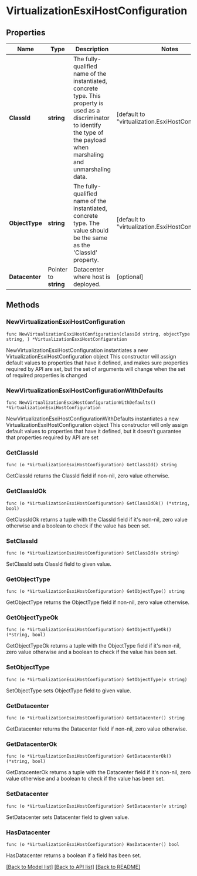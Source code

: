# VirtualizationEsxiHostConfiguration

## Properties

Name | Type | Description | Notes
------------ | ------------- | ------------- | -------------
**ClassId** | **string** | The fully-qualified name of the instantiated, concrete type. This property is used as a discriminator to identify the type of the payload when marshaling and unmarshaling data. | [default to "virtualization.EsxiHostConfiguration"]
**ObjectType** | **string** | The fully-qualified name of the instantiated, concrete type. The value should be the same as the &#39;ClassId&#39; property. | [default to "virtualization.EsxiHostConfiguration"]
**Datacenter** | Pointer to **string** | Datacenter where host is deployed. | [optional] 

## Methods

### NewVirtualizationEsxiHostConfiguration

`func NewVirtualizationEsxiHostConfiguration(classId string, objectType string, ) *VirtualizationEsxiHostConfiguration`

NewVirtualizationEsxiHostConfiguration instantiates a new VirtualizationEsxiHostConfiguration object
This constructor will assign default values to properties that have it defined,
and makes sure properties required by API are set, but the set of arguments
will change when the set of required properties is changed

### NewVirtualizationEsxiHostConfigurationWithDefaults

`func NewVirtualizationEsxiHostConfigurationWithDefaults() *VirtualizationEsxiHostConfiguration`

NewVirtualizationEsxiHostConfigurationWithDefaults instantiates a new VirtualizationEsxiHostConfiguration object
This constructor will only assign default values to properties that have it defined,
but it doesn't guarantee that properties required by API are set

### GetClassId

`func (o *VirtualizationEsxiHostConfiguration) GetClassId() string`

GetClassId returns the ClassId field if non-nil, zero value otherwise.

### GetClassIdOk

`func (o *VirtualizationEsxiHostConfiguration) GetClassIdOk() (*string, bool)`

GetClassIdOk returns a tuple with the ClassId field if it's non-nil, zero value otherwise
and a boolean to check if the value has been set.

### SetClassId

`func (o *VirtualizationEsxiHostConfiguration) SetClassId(v string)`

SetClassId sets ClassId field to given value.


### GetObjectType

`func (o *VirtualizationEsxiHostConfiguration) GetObjectType() string`

GetObjectType returns the ObjectType field if non-nil, zero value otherwise.

### GetObjectTypeOk

`func (o *VirtualizationEsxiHostConfiguration) GetObjectTypeOk() (*string, bool)`

GetObjectTypeOk returns a tuple with the ObjectType field if it's non-nil, zero value otherwise
and a boolean to check if the value has been set.

### SetObjectType

`func (o *VirtualizationEsxiHostConfiguration) SetObjectType(v string)`

SetObjectType sets ObjectType field to given value.


### GetDatacenter

`func (o *VirtualizationEsxiHostConfiguration) GetDatacenter() string`

GetDatacenter returns the Datacenter field if non-nil, zero value otherwise.

### GetDatacenterOk

`func (o *VirtualizationEsxiHostConfiguration) GetDatacenterOk() (*string, bool)`

GetDatacenterOk returns a tuple with the Datacenter field if it's non-nil, zero value otherwise
and a boolean to check if the value has been set.

### SetDatacenter

`func (o *VirtualizationEsxiHostConfiguration) SetDatacenter(v string)`

SetDatacenter sets Datacenter field to given value.

### HasDatacenter

`func (o *VirtualizationEsxiHostConfiguration) HasDatacenter() bool`

HasDatacenter returns a boolean if a field has been set.


[[Back to Model list]](../README.md#documentation-for-models) [[Back to API list]](../README.md#documentation-for-api-endpoints) [[Back to README]](../README.md)


